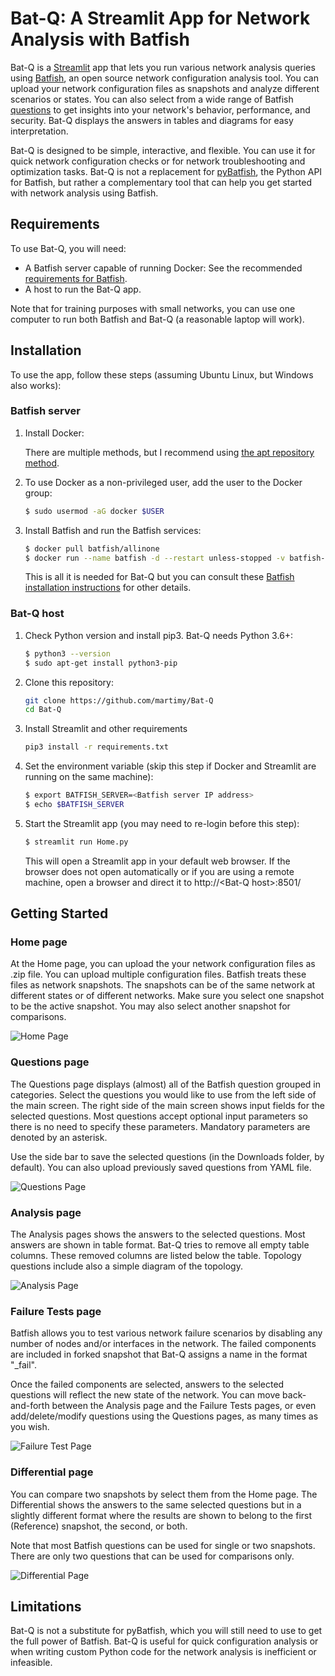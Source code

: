 # Bat-Q: A Streamlit App for Network Analysis with Batfish

Bat-Q is a [Streamlit](https://streamlit.io/) app that lets you run various network analysis queries using [Batfish](https://www.batfish.org/), an open source network configuration analysis tool. You can upload your network configuration files as snapshots and analyze different scenarios or states. You can also select from a wide range of Batfish [questions](https://pybatfish.readthedocs.io/en/latest/index.html) to get insights into your network's behavior, performance, and security. Bat-Q displays the answers in tables and diagrams for easy interpretation.

Bat-Q is designed to be simple, interactive, and flexible. You can use it for quick network configuration checks or for network troubleshooting and optimization tasks. Bat-Q is not a replacement for [pyBatfish](https://github.com/batfish/pybatfish), the Python API for Batfish, but rather a complementary tool that can help you get started with network analysis using Batfish.

## Requirements

To use Bat-Q, you will need:

- A Batfish server capable of running Docker: See the recommended [requirements for Batfish](https://batfish.readthedocs.io/en/latest/system_req.html).
- A host to run the Bat-Q app.

Note that for training purposes with small networks, you can use one computer to run both Batfish and Bat-Q (a reasonable laptop will work).

## Installation

To use the app, follow these steps (assuming Ubuntu Linux, but Windows also works):

### Batfish server

1. Install Docker:

    There are multiple methods, but I recommend using [the apt repository method](https://docs.docker.com/engine/install/ubuntu/#install-using-the-repository).

2. To use Docker as a non-privileged user, add the user to the Docker group:

    ```bash
    $ sudo usermod -aG docker $USER
    ```

3. Install Batfish and run the Batfish services:

    ```bash
    $ docker pull batfish/allinone
    $ docker run --name batfish -d --restart unless-stopped -v batfish-data:/data -p 9996:9996 batfish/allinone
    ```

    This is all it is needed for Bat-Q but you can consult these [Batfish installation instructions](https://github.com/batfish/batfish) for other details.

### Bat-Q host

1. Check Python version and install pip3. Bat-Q needs Python 3.6+:

    ```bash
    $ python3 --version
    $ sudo apt-get install python3-pip
    ```

1. Clone this repository:

    ```bash
    git clone https://github.com/martimy/Bat-Q
    cd Bat-Q
    ```

2. Install Streamlit and other requirements

    ```bash
    pip3 install -r requirements.txt
    ```

4. Set the environment variable (skip this step if Docker and Streamlit are running on the same machine):

    ```bash
    $ export BATFISH_SERVER=<Batfish server IP address>
    $ echo $BATFISH_SERVER
    ```

5. Start the Streamlit app (you may need to re-login before this step):

    ```bash
    $ streamlit run Home.py
    ```

    This will open a Streamlit app in your default web browser. If the browser does not open automatically or if you are using a remote machine, open a browser and direct it to http://\<Bat-Q host\>:8501/

## Getting Started


### Home page

At the Home page, you can upload the your network configuration files as .zip file. You can upload multiple configuration files. Batfish treats these files as network snapshots. The snapshots can be of the same network at different states or of different networks. Make sure you select one snapshot to be the active snapshot. You may also select another snapshot for comparisons.

![Home Page](pics/home_page.png)

### Questions page

The Questions page displays (almost) all of the Batfish question grouped in categories. Select the questions you would like to use from the left side of the main screen. The right side of the main screen shows input fields for the selected questions. Most questions accept optional input parameters so there is no need to specify these parameters. Mandatory parameters are denoted by an asterisk.

Use the side bar to save the selected questions (in the Downloads folder, by default). You can also upload previously saved questions from YAML file.

![Questions Page](pics/questions_page.png)

### Analysis page

The Analysis pages shows the answers to the selected questions. Most answers are shown in table format. Bat-Q tries to remove all empty table columns. These removed columns are listed below the table. Topology questions include also a simple diagram of the topology.

![Analysis Page](pics/analysis_page.png)

### Failure Tests page

Batfish allows you to test various network failure scenarios by disabling any number of nodes and/or interfaces in the network. The failed components are included in forked snapshot that Bat-Q assigns a name  in the format "<snapshot>_fail".

Once the failed components are selected, answers to the selected questions will reflect the new state of the network. You can move back-and-forth between the Analysis page and the Failure Tests pages, or even add/delete/modify questions using the Questions pages, as many times as you wish.

![Failure Test Page](pics/failure_page.png)

### Differential page

You can compare two snapshots by select them from the Home page. The Differential shows the answers to the same selected questions but in a slightly different format where the results are shown to belong to the first (Reference) snapshot, the second, or both.

Note that most Batfish questions can be used for single or two snapshots. There are only two questions that can be used for comparisons only.

![Differential Page](pics/differ_page.png)

## Limitations

Bat-Q is not a substitute for pyBatfish, which you will still need to use to get the full power of Batfish. Bat-Q is useful for quick configuration analysis or when writing custom Python code for the network analysis is inefficient or infeasible.
